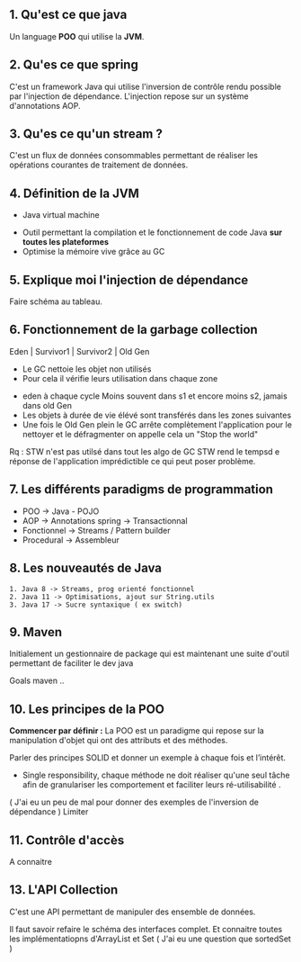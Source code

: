 ## 1. Qu'est ce que java 

Un language **POO** qui utilise la **JVM**.

## 2. Qu'es ce que spring

C'est un framework Java qui utilise l'inversion de contrôle rendu possible par l'injection de dépendance. L'injection repose sur un système d'annotations AOP.

## 3. Qu'es ce qu'un stream ?

C'est un flux de données consommables permettant de réaliser les opérations courantes de traitement de données.

## 4. Définition de la JVM 
- Java virtual machine 
+ Outil permettant la compilation et le fonctionnement de code Java **sur toutes les plateformes**
+ Optimise la mémoire vive grâce au GC

## 5. Explique moi l'injection de dépendance

Faire schéma au tableau.

## 6. Fonctionnement de la garbage collection

Eden | Survivor1 | Survivor2 | Old Gen

- Le GC nettoie les objet non utilisés 
- Pour cela il vérifie leurs utilisation dans chaque zone
* eden à chaque cycle  Moins souvent dans s1 et encore moins s2, jamais dans old Gen
* Les objets à durée de vie élévé sont transférés dans les zones suivantes
* Une fois le Old Gen plein le GC arrête complètement l'application pour le nettoyer et le défragmenter on appelle cela un "Stop the world"

Rq : STW n'est pas utilsé dans tout les algo de GC
STW rend le tempsd e réponse de l'application imprédictible ce qui peut poser problème.

## 7. Les différents paradigms de programmation

- POO -> Java - POJO
- AOP -> Annotations spring -> Transactionnal
- Fonctionnel -> Streams / Pattern builder 
- Procedural -> Assembleur

## 8. Les nouveautés de Java
	1. Java 8 -> Streams, prog orienté fonctionnel
	2. Java 11 -> Optimisations, ajout sur String.utils
	3. Java 17 -> Sucre syntaxique ( ex switch)

## 9. Maven
Initialement un gestionnaire de package qui est maintenant une suite d'outil permettant de faciliter le dev java

Goals maven ..

## 10. Les principes de la POO

**Commencer par définir :** La POO est un paradigme qui repose sur la manipulation d'objet qui ont des attributs et des méthodes. 

Parler des principes SOLID et donner un exemple à chaque fois et l’intérêt.

-  Single responsibility, chaque méthode ne doit réaliser qu'une seul tâche afin de granulariser les comportement et faciliter leurs ré-utilisabilité .

( J'ai eu un peu de mal pour donner des exemples de l'inversion de dépendance )
Limiter 

## 11. Contrôle d'accès 
A connaitre

## 13. L'API Collection
C'est une API permettant de manipuler des ensemble de données.

Il faut savoir refaire le schéma des interfaces complet. Et connaitre toutes les implémentatiopns d'ArrayList et Set 
( J'ai eu une question que sortedSet )

